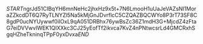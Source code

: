 $START$ngrJd51CIBqYH6mnNeHc2jhxHz9x5t+7N6LmooH1uUaJeVAZsNI1MoraZZkcdDT6Q7RyTLNYZl5Na5kMjGnJDvrflcC5CZQAZBQCWYo8P3rT73SF8C8gdP0ucNYUywwf0iIOxL9qA051DRBhx76ywBsZc36Z1mdH3G+MjcdZ4zFtaG7eiDVVwvlWEK1QIXXkc3CJ25yEofTf2ikvca7KvZ4nPNtwcsrLd4GMCRxhSgqHZheTkninqTPpF0yxDvxa$END$